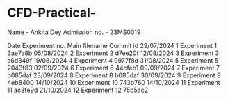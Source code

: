 # CFD-Practical-
Name - Ankita Dey
Admission no. - 23MS0019

Date            Experiment no.      Main filename       Commit id
29/07/2024           1              Experiment 1        3ae7a8b
05/08/2024           2              Experiment 2        d7ee20f
12/08/2024           3              Experiment 3        a6d349f
19/08/2024           4              Experiment 4        9977f8d
31/08/2024           5              Experiment 5        2043f83
02/09/2024           6              Experiment 6        44cfeb1
09/09/2024           7              Experiment 7        b085daf
23/09/2024           8              Experiment 8        b085daf
30/09/2024           9              Experiment 9        4eb8400
14/10/2024          10              Experiment 10       743b760
14/10/2024          11              Experiment 11       ac3fe9d
21/10/2024          12              Experiment 12       75b5ac2
